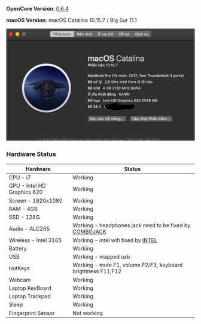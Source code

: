 **OpenCore Version**: [0.6.4](https://github.com/acidanthera/OpenCorePkg/releases)

**macOS Version**: macOS Catalina 10.15.7 / Big Sur 11.1

![macintosh](./screenshot/1.png)

### Hardware Status

| Hardware                   | Status                                                      |
| ----------------------     | ------------------------------------------------------------|
| CPU - i7                   | Working                                                     |
| GPU - Intel HD Graphics 620| Working                                                     |
| Screen - 1920x1080         | Working                                                     |
| RAM - 4GB                  | Working                                                     |
| SSD - 128G                 | Working                                                     |
| Audio - ALC265             | Working - headphones jack need to be fixed by [COMBOJACK](https://github.com/tuankhang99/VOSTRO-3568-EFI/tree/main/ComboJack_Installer)|                              
| Wireless - Intel 3165      | Working - intel wifi fixed by [INTEL](https://github.com/OpenIntelWireless/itlwm/releases/tag/v1.2.0-alpha)|                                                                                                                            
| Battery                    | Working                                                     |                  
| USB                        | Working - mapped usb                                        |
| HotKeys                    | Working - mute F1, volume F2/F3, keyboard brightness F11,F12|
| Webcam                     | Working                                                     |
| Laptop KeyBoard            | Working                                                     |
| Laptop Trackpad            | Working                                                     |
| Sleep                      | Working                                                     |
| Fingerprint Sensor         | Not working                                                 |
